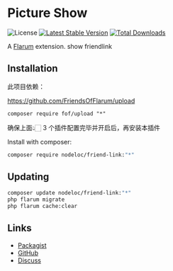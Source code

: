 # Picture Show

![License](https://img.shields.io/badge/license-MIT-blue.svg) [![Latest Stable Version](https://img.shields.io/packagist/v/nodeloc/qsl-card-show.svg)](https://packagist.org/packages/nodeloc/qsl-card-show) [![Total Downloads](https://img.shields.io/packagist/dt/nodeloc/qsl-card-show.svg)](https://packagist.org/packages/nodeloc/qsl-card-show)

A [Flarum](http://flarum.org) extension. show friendlink

## Installation

此项目依赖：

https://github.com/FriendsOfFlarum/upload

```
composer require fof/upload "*"
```


确保上面👆🏻 3 个插件配置完毕并开启后，再安装本插件  


Install with composer:

```sh
composer require nodeloc/friend-link:"*"
```

## Updating

```sh
composer update nodeloc/friend-link:"*"
php flarum migrate
php flarum cache:clear
```

## Links

- [Packagist](https://packagist.org/packages/nodeloc/qsl-card-show)
- [GitHub](https://github.com/nodeloc/qsl-card-show)
- [Discuss](https://discuss.flarum.org/d/PUT_DISCUSS_SLUG_HERE)
